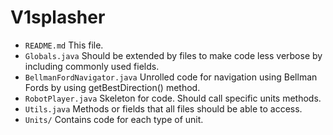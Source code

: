 # V1splasher 

- `README.md`
    This file.
- `Globals.java`
    Should be extended by files to make code less verbose by including commonly used fields. 
- `BellmanFordNavigator.java`
    Unrolled code for navigation using Bellman Fords by using getBestDirection() method. 
- `RobotPlayer.java`
    Skeleton for code. Should call specific units methods.
- `Utils.java`
    Methods or fields that all files should be able to access.
- `Units/`
    Contains code for each type of unit. 

